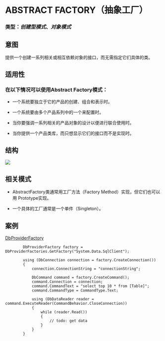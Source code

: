 # ABSTRACT FACTORY（抽象工厂）

### 类型：*创建型模式*、*对象模式*

## 意图
提供一个创建一系列相关或相互依赖对象的接口，而无需指定它们具体的类。

## 适用性
### 在以下情况可以使用Abstract Factory模式：

* 一个系统要独立于它的产品的创建、组合和表示时。

* 一个系统要由多个产品系列中的一个来配置时。

* 当你要强调一系列相关的产品对象的设计以便进行联合使用时。

* 当你提供一个产品类库，而只想显示它们的接口而不是实现时。

## 结构
![](/AbstractFactory.png)

## 相关模式

* AbstractFactory类通常用工厂方法（Factory Method）实现，但它们也可以用
Prototype实现。

* 一个具体的工厂通常是一个单件（Singleton）。

## 案例

[DbProviderFactory](https://msdn.microsoft.com/en-us/library/system.data.common.dbproviderfactory.aspx)


            DbProviderFactory factory = DbProviderFactories.GetFactory("System.Data.SqlClient");

            using (DbConnection connection = factory.CreateConnection())
            {
                connection.ConnectionString = "connectionString";

                DbCommand command = factory.CreateCommand();
                command.Connection = connection;
                command.CommandText = "select top 10 * from [Table]";
                command.CommandType = CommandType.Text;

                using (DbDataReader reader = command.ExecuteReader(CommandBehavior.CloseConnection))
                {
                    while (reader.Read())
                    {
                        // todo: get data
                    }
                }
            }